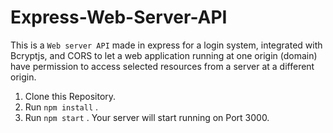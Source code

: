 # Express-Web-Server-API
This is a `Web server API` made in express for a login system, integrated with Bcryptjs, and CORS to let a web application running at one origin (domain) have permission to access selected resources from a server at a different origin.



1. Clone this Repository.
2. Run `npm install` .
3. Run `npm start` . 
Your server will start running on Port 3000.
